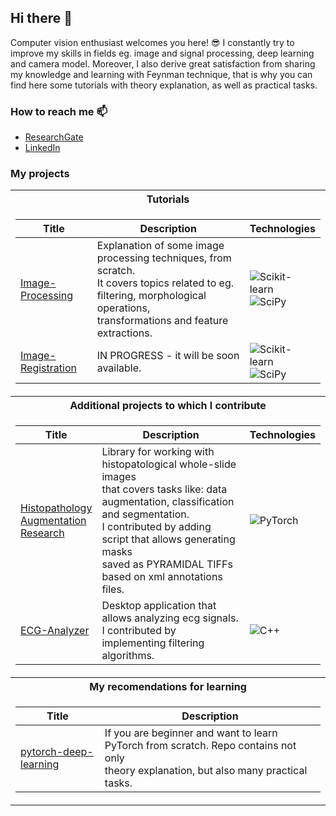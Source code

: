 ## Hi there 👋

Computer vision enthusiast welcomes you here! 😎 I constantly try to improve my skills in fields eg. image and signal processing, deep learning and camera model.
Moreover, I also derive great satisfaction from sharing my knowledge and learning with Feynman technique, that is why you can find here some tutorials with theory explanation, as well as practical tasks. 

### How to reach me 📫
- [ResearchGate](https://www.researchgate.net/profile/Agnieszka-Florkowska)
- [LinkedIn](https://www.linkedin.com/in/agnieszka-florkowska-56b214202/)

### My projects
<table>
<tr><th>Tutorials</th></tr>
<tr><td>
  
|Title | Description | Technologies |
|--|--|--|
| [Image-Processing](https://github.com/aflorkowska/Image-Processing) | Explanation of some image processing techniques, from scratch.<br>It covers topics related to eg. filtering, morphological operations,<br>transformations and feature extractions. | ![Scikit-learn](https://img.shields.io/badge/scikit--learn-F7931E?style=flat-square&logo=scikit-learn&logoColor=white) <br> ![SciPy](https://img.shields.io/badge/SciPy-black?style=flat-square&logo=scipy) | 
| [Image-Registration]() | IN PROGRESS - it will be soon available. | ![Scikit-learn](https://img.shields.io/badge/scikit--learn-F7931E?style=flat-square&logo=scikit-learn&logoColor=white) <br> ![SciPy](https://img.shields.io/badge/SciPy-black?style=flat-square&logo=scipy)| 
</td></tr> 

<tr><th>Additional projects to which I contribute</th></tr>
<tr><td>
  
|Title | Description | Technologies |
|--|--|--|
| [Histopathology<br>Augmentation<br>Research](https://github.com/Jarartur/HistopathologyAugmentationResearch) | Library for working with histopatological whole-slide images <br>that covers tasks like: data augmentation, classification and segmentation. <br>I contributed by adding script that allows generating masks <br>saved as PYRAMIDAL TIFFs based on xml annotations files. | ![PyTorch](https://img.shields.io/badge/PyTorch-black?style=flat-square&logo=pytorch) | 
| [ECG-Analyzer](https://github.com/dadm2022/ECG-Analyzer) | Desktop application that allows analyzing ecg signals. I contributed by <br>implementing filtering algorithms. | ![C++](https://img.shields.io/badge/C%2B%2B-00599C?style=flat-square&logo=c%2B%2B&logoColor=white) | 
</td></tr> 

<tr><th>My recomendations for learning</th></tr>
<tr><td>
  
|Title | Description 
|--|--|
| [pytorch-deep-learning](https://github.com/mrdbourke/pytorch-deep-learning/) | If you are beginner and want to learn PyTorch from scratch. Repo contains not only<br>theory explanation, but also many practical tasks. | 
</td></tr> 
</table>

